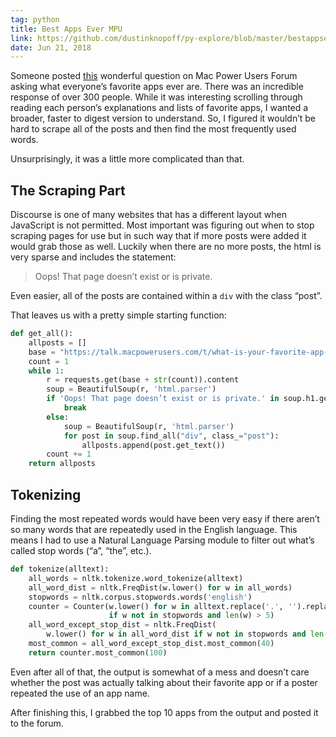 ```yaml
---
tag: python
title: Best Apps Ever MPU
link: https://github.com/dustinknopoff/py-explore/blob/master/bestappsever-talk.py
date: Jun 21, 2018
---
```


Someone posted [this](https://talk.macpowerusers.com/t/what-is-your-favorite-app-ever/) wonderful question on Mac Power Users Forum asking what everyone’s favorite apps ever are. There was an incredible response of over 300 people. While it was interesting scrolling through reading each person’s explanations and lists of favorite apps, I wanted a broader, faster to digest version to understand. So, I figured it wouldn’t be hard to scrape all of the posts and then find the most frequently used words.

Unsurprisingly, it was a little more complicated than that. 

## The Scraping Part
Discourse is one of many websites that has a different layout when JavaScript is not permitted. Most important was figuring out when to stop scraping pages for use but in such way that if more posts were added it would grab those as well. Luckily when there are no more posts, the html is very sparse and includes the statement:
> Oops! That page doesn’t exist or is private.

Even easier, all of the posts are contained within a `div` with the class “post”.

That leaves us with a pretty simple starting function:
```py
def get_all():
    allposts = []
    base = "https://talk.macpowerusers.com/t/what-is-your-favorite-app-ever/478?page="
    count = 1
    while 1:
        r = requests.get(base + str(count)).content
        soup = BeautifulSoup(r, 'html.parser')
        if 'Oops! That page doesn’t exist or is private.' in soup.h1.get_text():
            break
        else:
            soup = BeautifulSoup(r, 'html.parser')
            for post in soup.find_all("div", class_="post"):
                allposts.append(post.get_text())
        count += 1
    return allposts
```

## Tokenizing
Finding the most repeated words would have been very easy if there aren’t so many words that are repeatedly used in the English language. This means I had to use a Natural Language Parsing module to filter out what’s called stop words (“a”, “the”, etc.).

```py
def tokenize(alltext):
    all_words = nltk.tokenize.word_tokenize(alltext)
    all_word_dist = nltk.FreqDist(w.lower() for w in all_words)
    stopwords = nltk.corpus.stopwords.words('english')
    counter = Counter(w.lower() for w in alltext.replace('.', '').replace(',', '').replace("'", "").split()
                      if w not in stopwords and len(w) > 5)
    all_word_except_stop_dist = nltk.FreqDist(
        w.lower() for w in all_word_dist if w not in stopwords and len(w) > 5)
    most_common = all_word_except_stop_dist.most_common(40)
    return counter.most_common(100)
```

Even after all of that, the output is somewhat of a mess and doesn’t care whether the post was actually talking about their favorite app or if a poster repeated the use of an app name.

After finishing this, I grabbed the top 10 apps from the output and posted it to the forum.
